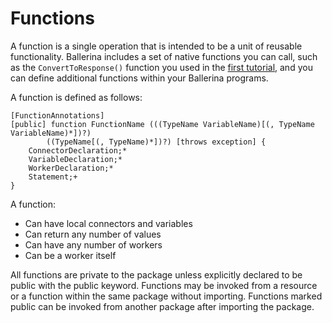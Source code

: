# Functions

A function is a single operation that is intended to be a unit of reusable functionality. Ballerina includes a set of native functions you can call, such as the `ConvertToResponse()` function you used in the [first tutorial](../tutorials/first-program.md), and you can define additional functions within your Ballerina programs.

A function is defined as follows:
```
[FunctionAnnotations]
[public] function FunctionName (((TypeName VariableName)[(, TypeName VariableName)*])?)
        ((TypeName[(, TypeName)*])?) [throws exception] {
    ConnectorDeclaration;*
    VariableDeclaration;*
    WorkerDeclaration;*
    Statement;+
}
```
A function:

* Can have local connectors and variables
* Can return any number of values
* Can have any number of workers
* Can be a worker itself

All functions are private to the package unless explicitly declared to be public with the public keyword. Functions may be invoked from a resource or a function within the same package without importing. Functions marked public can be invoked from another package after importing the package.
